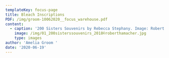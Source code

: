 ```yaml
---
templateKey: focus-page
title: Bleach Inscriptions
PDF: /img/groom-10062020__focus_warehouse.pdf
content:
  - caption: '200 Sisters Souvenirs by Rebecca Stephany. Image: Robert Hamacher.'
    image: /img/01_200sisterssouvenirs_2018©roberthamacher.jpg
    type: images
author: 'Amelia Groom '
date: '2020-06-19'
---
```


